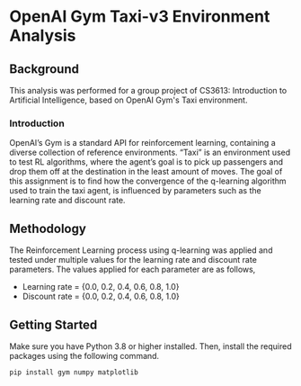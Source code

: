# OpenAI Gym Taxi-v3 Environment Analysis

## Background

This analysis was performed for a group project of CS3613: Introduction to Artificial Intelligence, based on OpenAI Gym's Taxi environment.

### Introduction

OpenAI’s Gym is a standard API for reinforcement learning, containing a diverse collection of reference environments. “Taxi” is an environment used to test RL algorithms, where the agent’s goal is to pick up passengers and drop them off at the destination in the least amount of moves. The goal of this assignment is to find how the convergence of the q-learning algorithm used to train the taxi agent, is influenced by parameters such as the learning rate and discount rate.

## Methodology

The Reinforcement Learning process using q-learning was applied and tested under multiple values for the learning rate and discount rate parameters. The values applied for each parameter are as follows,

- Learning rate = {0.0, 0.2, 0.4, 0.6, 0.8, 1.0}
- Discount rate = {0.0, 0.2, 0.4, 0.6, 0.8, 1.0}

## Getting Started



Make sure you have Python 3.8 or higher installed. Then, install the required packages using the following command.

```bash
pip install gym numpy matplotlib
```

